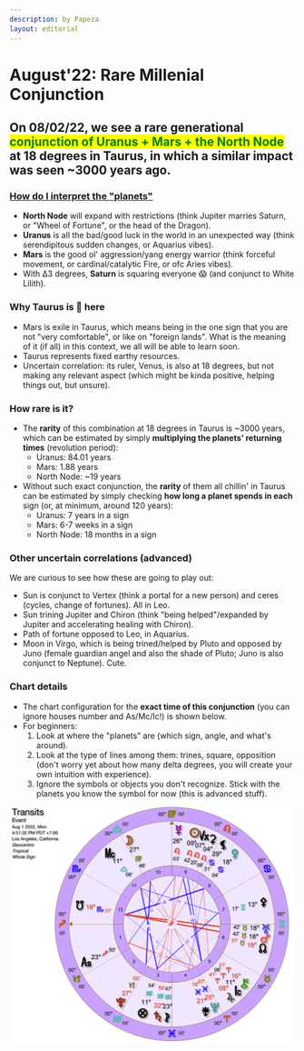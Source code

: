 ```yaml
---
description: by Papeza
layout: editorial
---
```


# August'22: Rare Millenial Conjunction

## On 08/02/22, we see a rare generational <mark style="color:green;">**conjunction of Uranus + Mars + the North Node**</mark> at 18 degrees in Taurus, in which a similar impact was seen \~3000 years ago.

### [How do I interpret the "planets"](../../../../../planets/)

* **North Node** will expand with restrictions (think Jupiter marries Saturn, or "Wheel of Fortune", or the head of the Dragon).
* **Uranus** is all the bad/good luck in the world in an unexpected way (think serendipitous sudden changes, or Aquarius vibes).
* **Mars** is the good ol' aggression/yang energy warrior (think forceful movement, or cardinal/catalytic Fire, or ofc Aries vibes).
* With Δ3 degrees, **Saturn** is squaring everyone 😱 (and conjunct to White Lilith).



### Why Taurus is 😬 here

* Mars is exile in Taurus, which means being in the one sign that you are not "very comfortable", or like on "foreign lands". What is the meaning of it (if all) in this context, we all will be able to learn soon.
* Taurus represents fixed earthy resources.&#x20;
* Uncertain correlation: its ruler, Venus, is also at 18 degrees, but not making any relevant aspect (which might be kinda positive, helping things out, but unsure).&#x20;



### How rare is it?

* The **rarity** of this combination at 18 degrees in Taurus is \~3000 years, which can be estimated by simply **multiplying the planets' returning times** (revolution period):
  * Uranus: 84.01 years
  * Mars: 1.88 years
  * North Node: \~19 years
* Without such exact conjunction, the **rarity** of them all chillin' in Taurus can be estimated by simply checking **how long a planet spends in each** sign (or, at minimum, around 120 years):
  * Uranus: 7 years in a sign
  * Mars: 6-7 weeks in a sign
  * North Node: 18 months in a sign



### Other uncertain correlations (advanced)

We are curious to see how these are going to play out:

* Sun is conjunct to Vertex (think a portal for a new person) and ceres (cycles, change of fortunes). All in Leo.&#x20;
* Sun trining Jupiter and Chiron (think "being helped"/expanded by Jupiter and accelerating healing with Chiron).
* Path of fortune opposed to Leo, in Aquarius.
* Moon in Virgo, which is being trined/helped by Pluto and opposed by Juno (female guardian angel and also the shade of Pluto; Juno is also conjunct to Neptune). Cute.



### Chart details

* The chart configuration for the **exact time of this conjunction** (you can ignore houses number and As/Mc/Ic!) is shown below.
* For beginners:
  1. Look at where the "planets" are (which sign, angle, and what's around).
  2. Look at the type of lines among them: trines, square, opposition (don't worry yet about how many delta degrees, you will create your own intuition with experience).&#x20;
  3. Ignore the symbols or objects you don't recognize. Stick with the planets you know the symbol for now (this is advanced stuff).

![](<../../../../../../../../../.gitbook/assets/Screen Shot 2022-07-29 at 10.42.03 PM.png>)
